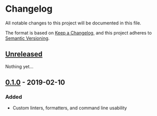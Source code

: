 # Changelog
All notable changes to this project will be documented in this file.

The format is based on [Keep a Changelog](https://keepachangelog.com/en/1.0.0/),
and this project adheres to [Semantic Versioning](https://semver.org/spec/v2.0.0.html).

## [Unreleased]

Nothing yet...


## [0.1.0] - 2019-02-10

### Added
- Custom linters, formatters, and command line usability


[Unreleased]: https://github.com/enkessler/cuke_linter/compare/v0.1.0...HEAD
[0.1.0]: https://github.com/enkessler/cuke_linter/compare/2bbd3f29f4eb45b6e9ea7d47c5bb47182bf4fde7...HEAD
